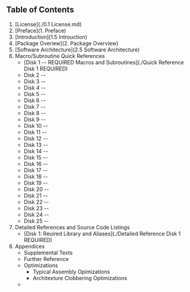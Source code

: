 ## Table of Contents

1. [License](./0.1 License.md)
2. [Preface](1. Preface)
3. [Introduction](1.5 Introuction)
4. [Package Overiew](2. Package Overview)
5. [Software Architecture](2.5 Software Architecture)
6. Macro/Subroutine Quick References
   - [Disk 1 -- REQUIRED Macros and Subroutines](./Quick Reference Disk 1 REQUIRED)
   - Disk 2 -- 
   - Disk 3 -- 
   - Disk 4 -- 
   - Disk 5 -- 
   - Disk 6 -- 
   - Disk 7 -- 
   - Disk 8 -- 
   - Disk 9 -- 
   - Disk 10 -- 
   - Disk 11 -- 
   - Disk 12 -- 
   - Disk 13 -- 
   - Disk 14 -- 
   - Disk 15 -- 
   - Disk 16 -- 
   - Disk 17 -- 
   - Disk 18 -- 
   - Disk 19 -- 
   - Disk 20 -- 
   - Disk 21 -- 
   - Disk 22 -- 
   - Disk 23 -- 
   - Disk 24 -- 
   - Disk 25 -- 
7. Detailed References and Source Code Listings
   - [Disk 1: Reuired Library and Aliases](./Detailed Reference Disk 1 REQUIRED)
8. Appendices
	- Supplemental Texts
	- Further Reference
	- Optimizations
	  - Typical Assembly Opimizations
	  - Architexture Clobbering Optimizations
	- 
